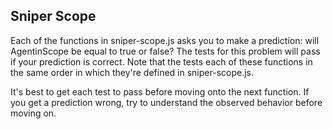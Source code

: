 ## Sniper Scope

Each of the functions in sniper-scope.js asks you to make a prediction: will
AgentinScope be equal to true or false? The tests for this problem will pass if
your prediction is correct. Note that the tests each of these functions in the
same order in which they're defined in sniper-scope.js.

It's best to get each test to pass before moving onto the next function. If you
get a prediction wrong, try to understand the observed behavior before moving
on.
